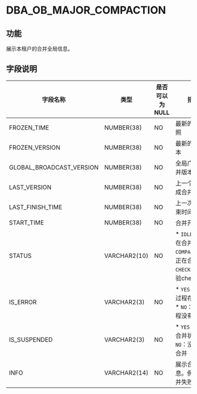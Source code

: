 DBA_OB_MAJOR_COMPACTION 
============================================



功能 
-------------------

展示本租户的合并全局信息。

字段说明 
----------------------



|           字段名称           |      类型      | 是否可以为 NULL |                                                                                           描述                                                                                            |
|--------------------------|--------------|------------|-----------------------------------------------------------------------------------------------------------------------------------------------------------------------------------------|
| FROZEN_TIME              | NUMBER(38)   | NO         | 最新的合并快照                                                                                                                                                                                 |
| FROZEN_VERSION           | NUMBER(38)   | NO         | 最新的合并版本                                                                                                                                                                                 |
| GLOBAL_BROADCAST_VERSION | NUMBER(38)   | NO         | 全局广播的合并版本                                                                                                                                                                               |
| LAST_VERSION             | NUMBER(38)   | NO         | 上一个已经完成合并的版本                                                                                                                                                                            |
| LAST_FINISH_TIME         | NUMBER(38)   | NO         | 上一次合并结束时间                                                                                                                                                                               |
| START_TIME               | NUMBER(38)   | NO         | 合并开始时间                                                                                                                                                                                  |
| STATUS                   | VARCHAR2(10) | NO         | * `IDLE`：没有在合并中   * `COMPACTION`：正在合并中   * `CHECKSUM`：校验checksum    |
| IS_ERROR                 | VARCHAR2(3)  | NO         | * `YES`：合并过程存在错误   * `NO`：合并过程没有报错                                                                   |
| IS_SUSPENDED             | VARCHAR2(3)  | NO         | * `YES`：暂停合并状态   * `NO`：没有暂停合并                                                                       |
| INFO                     | VARCHAR2(14) | NO         | 展示合并信息。例如：合并失败原因                                                                                                                                                                        |


